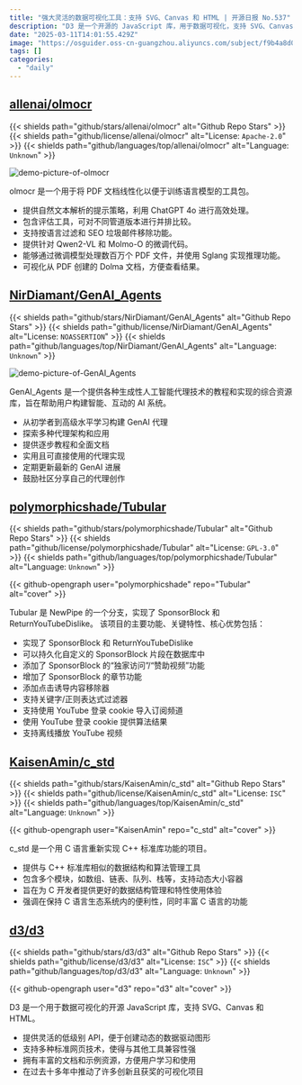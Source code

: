 ```yaml
---
title: "强大灵活的数据可视化工具：支持 SVG、Canvas 和 HTML | 开源日报 No.537"
description: "D3 是一个开源的 JavaScript 库，用于数据可视化，支持 SVG、Canvas 和 HTML，提供灵活的 API 以创建动态数据驱动的图形，兼容多种网页技术，拥有丰富的文档和示例，推动了多项创新和获奖的可视化项目。"
date: "2025-03-11T14:01:55.429Z"
image: "https://osguider.oss-cn-guangzhou.aliyuncs.com/subject/f9b4a8d03efcfe8a7bb75d93f7a5c95b.png"
tags: []
categories:
  - "daily"
---
```


## [allenai/olmocr](https://github.com/allenai/olmocr)

{{< shields path="github/stars/allenai/olmocr" alt="Github Repo Stars" >}} {{< shields path="github/license/allenai/olmocr" alt="License: `Apache-2.0`" >}} {{< shields path="github/languages/top/allenai/olmocr" alt="Language: `Unknown`" >}}

![demo-picture-of-olmocr](https://static.osguider.com/subject/github/allenai/olmocr/8570367360138480726bc763251fc584.png)

olmocr 是一个用于将 PDF 文档线性化以便于训练语言模型的工具包。

- 提供自然文本解析的提示策略，利用 ChatGPT 4o 进行高效处理。
- 包含评估工具，可对不同管道版本进行并排比较。
- 支持按语言过滤和 SEO 垃圾邮件移除功能。
- 提供针对 Qwen2-VL 和 Molmo-O 的微调代码。
- 能够通过微调模型处理数百万个 PDF 文件，并使用 Sglang 实现推理功能。
- 可视化从 PDF 创建的 Dolma 文档，方便查看结果。
  
## [NirDiamant/GenAI_Agents](https://github.com/NirDiamant/GenAI_Agents)

{{< shields path="github/stars/NirDiamant/GenAI_Agents" alt="Github Repo Stars" >}} {{< shields path="github/license/NirDiamant/GenAI_Agents" alt="License: `NOASSERTION`" >}} {{< shields path="github/languages/top/NirDiamant/GenAI_Agents" alt="Language: `Unknown`" >}}

![demo-picture-of-GenAI_Agents](https://static.osguider.com/subject/github/NirDiamant/GenAI_Agents/27ca9e4ef049932004fc1efb13b1cfde.png)

GenAI_Agents 是一个提供各种生成性人工智能代理技术的教程和实现的综合资源库，旨在帮助用户构建智能、互动的 AI 系统。

- 从初学者到高级水平学习构建 GenAI 代理
- 探索多种代理架构和应用
- 提供逐步教程和全面文档
- 实用且可直接使用的代理实现
- 定期更新最新的 GenAI 进展
- 鼓励社区分享自己的代理创作
  
## [polymorphicshade/Tubular](https://github.com/polymorphicshade/Tubular)

{{< shields path="github/stars/polymorphicshade/Tubular" alt="Github Repo Stars" >}} {{< shields path="github/license/polymorphicshade/Tubular" alt="License: `GPL-3.0`" >}} {{< shields path="github/languages/top/polymorphicshade/Tubular" alt="Language: `Unknown`" >}}

{{< github-opengraph user="polymorphicshade" repo="Tubular" alt="cover" >}}

Tubular 是 NewPipe 的一个分支，实现了 SponsorBlock 和 ReturnYouTubeDislike。
该项目的主要功能、关键特性、核心优势包括：

- 实现了 SponsorBlock 和 ReturnYouTubeDislike
- 可以持久化自定义的 SponsorBlock 片段在数据库中
- 添加了 SponsorBlock 的“独家访问”/“赞助视频”功能
- 增加了 SponsorBlock 的章节功能
- 添加点击诱导内容移除器
- 支持关键字/正则表达式过滤器
- 支持使用 YouTube 登录 cookie 导入订阅频道
- 使用 YouTube 登录 cookie 提供算法结果
- 支持离线播放 YouTube 视频
  
## [KaisenAmin/c_std](https://github.com/KaisenAmin/c_std)

{{< shields path="github/stars/KaisenAmin/c_std" alt="Github Repo Stars" >}} {{< shields path="github/license/KaisenAmin/c_std" alt="License: `ISC`" >}} {{< shields path="github/languages/top/KaisenAmin/c_std" alt="Language: `Unknown`" >}}

{{< github-opengraph user="KaisenAmin" repo="c_std" alt="cover" >}}

c_std 是一个用 C 语言重新实现 C++ 标准库功能的项目。

- 提供与 C++ 标准库相似的数据结构和算法管理工具
- 包含多个模块，如数组、链表、队列、栈等，支持动态大小容器
- 旨在为 C 开发者提供更好的数据结构管理和特性使用体验
- 强调在保持 C 语言生态系统内的便利性，同时丰富 C 语言的功能
  
## [d3/d3](https://github.com/d3/d3)

{{< shields path="github/stars/d3/d3" alt="Github Repo Stars" >}} {{< shields path="github/license/d3/d3" alt="License: `ISC`" >}} {{< shields path="github/languages/top/d3/d3" alt="Language: `Unknown`" >}}

{{< github-opengraph user="d3" repo="d3" alt="cover" >}}

D3 是一个用于数据可视化的开源 JavaScript 库，支持 SVG、Canvas 和 HTML。

- 提供灵活的低级别 API，便于创建动态的数据驱动图形
- 支持多种标准网页技术，使得与其他工具兼容性强
- 拥有丰富的文档和示例资源，方便用户学习和使用
- 在过去十多年中推动了许多创新且获奖的可视化项目
  

